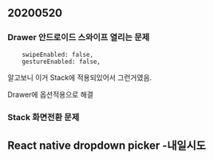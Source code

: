## 20200520

### Drawer 안드로이드 스와이프 열리는 문제
```
    swipeEnabled: false,
    gestureEnabled: false,
```
알고보니 이거 Stack에 적용되있어서 그런거였음.

Drawer에 옵션적용으로 해결

### Stack 화면전환 문제

## React native dropdown picker -내일시도